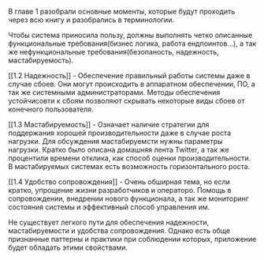 В главе 1 разобрали основные моменты, которые будут проходить через всю книгу и разобрались в терминологии.

Чтобы система приносила пользу, должны выполнять четко описанные функциональные требования(бизнес логика, работа ендпоинтов...), а так же нефункциональные требования(безопаность, надежность, мастабируемость).

[[1.2 Надежность]] - Обеспечение правильный работы системы даже в случае сбоев. Они могут происходить в аппаратном обеспечении, ПО, а так же системными администраторами. Методы обеспечения устойчисовти к сбоям позволяют скрывать некоторые виды сбоев от конечного пользователя.

[[1.3 Мастабируемость]] - Означает наличие стратегии для поддержания хорошей производительности даже в случае роста нагрузки. Для обсуждения мастабируемсти нужны параметры нагрузки. Кратко было описана домашняя лента Twitter, а так же процентили времени отклика, как способ оценки производительности. В мастабируемых системах есть возможность горизонтального роста.

[[1.4 Удобство сопровождения]] - Очень обширная тема, но если кратко, упрощение жизни разработчиков и операторо. Помощь в сопровождении, внедрении нового функционала, а так же мониторинг состояния системы и эффективный способ управления им.

Не существует легкого пути для обеспечения надежности, мастабируемости и удобства сопровождения. Однако есть обще признанные паттерны и практики при соблюдении которых, приложение будет обладать этими свойствами.